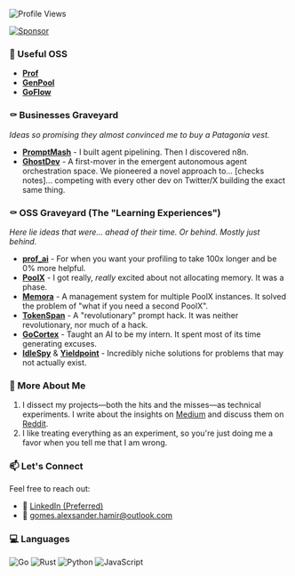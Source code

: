 ![Profile Views](https://komarev.com/ghpvc/?username=AlexsanderHamir&color=blue)

[![Sponsor](https://img.shields.io/badge/Sponsor-💖-ff69b4?style=for-the-badge)](https://github.com/sponsors/AlexsanderHamir)

### 🚀 Useful OSS
- **[Prof](https://github.com/AlexsanderHamir/prof)** 
- **[GenPool](https://github.com/AlexsanderHamir/GenPool)** 
- **[GoFlow](https://github.com/AlexsanderHamir/GoFlow)**
  

### ⚰️ Businesses Graveyard
*Ideas so promising they almost convinced me to buy a Patagonia vest.*
- **[PromptMash](https://github.com/AlexsanderHamir/Promptmesh)** - I built agent pipelining. Then I discovered n8n.
- **[GhostDev](https://github.com/AlexsanderHamir/GhostDev)** - A first-mover in the emergent autonomous agent orchestration space. We pioneered a novel approach to... [checks notes]... competing with every other dev on Twitter/X building the exact same thing.

### ⚰️ OSS Graveyard (The "Learning Experiences")
*Here lie ideas that were... ahead of their time. Or behind. Mostly just behind.*
- **[prof_ai](https://github.com/AlexsanderHamir/prof_py)** - For when you want your profiling to take 100x longer and be 0% more helpful.
- **[PoolX](https://github.com/AlexsanderHamir/PoolX)** - I got really, *really* excited about not allocating memory. It was a phase.
- **[Memora](https://github.com/AlexsanderHamir/Memora)** - A management system for multiple PoolX instances. It solved the problem of "what if you need a second PoolX".
- **[TokenSpan](https://github.com/AlexsanderHamir/TokenSpan)** - A "revolutionary" prompt hack. It was neither revolutionary, nor much of a hack.
- **[GoCortex](https://github.com/AlexsanderHamir/GoCortex)** - Taught an AI to be my intern. It spent most of its time generating excuses. 
- **[IdleSpy](https://github.com/AlexsanderHamir/IdleSpy)** & **[Yieldpoint](https://github.com/AlexsanderHamir/Yieldpoint)** - Incredibly niche solutions for problems that may not actually exist.

### 📖 More About Me
1. I dissect my projects—both the hits and the misses—as technical experiments. I write about the insights on [Medium](https://alexsanderhamir.medium.com) and discuss them on [Reddit](https://www.reddit.com/user/Safe-Programmer2826/submitted/).
2. I like treating everything as an experiment, so you're just doing me a favor when you tell me that I am wrong.

### 📫 Let's Connect

Feel free to reach out:

* 💼 [LinkedIn (Preferred)](https://www.linkedin.com/in/alexsander-baptista/)
* 📧 [gomes.alexsander.hamir@outlook.com](mailto:gomes.alexsander.hamir@outlook.com)

### 💻 Languages

![Go](https://img.shields.io/badge/go-%2300ADD8.svg?style=for-the-badge&logo=go&logoColor=white)
![Rust](https://img.shields.io/badge/rust-%23000000.svg?style=for-the-badge&logo=rust&logoColor=white)
![Python](https://img.shields.io/badge/python-3776AB?style=for-the-badge&logo=python&logoColor=white)
![JavaScript](https://img.shields.io/badge/javascript-%23F7DF1E.svg?style=for-the-badge&logo=javascript&logoColor=black)

